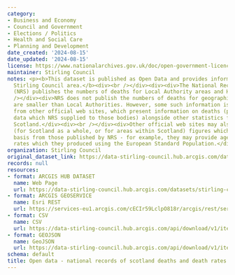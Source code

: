 ```yaml
---
category:
- Business and Economy
- Council and Government
- Elections / Politics
- Health and Social Care
- Planning and Development
date_created: '2024-08-15'
date_updated: '2024-08-15'
license: https://www.nationalarchives.gov.uk/doc/open-government-licence/version/3/
maintainer: Stirling Council
notes: <p><b>This dataset is published as Open Data and provides information for the
  Stirling Council area.</b><div><br /></div><div><div>The National Records of Scotland
  (NRS) publishes the numbers of deaths for Local Authority areas and Health Board.</div><div><br
  /></div><div>NRS does not publish the numbers of deaths for geographical areas which
  are smaller than Local Authorities. However, some such information is available
  from other official web sites, which present information on deaths (produced from
  data which NRS supplied to those bodies) alongside other statistics for areas within
  Scotland.</div><div><br /></div><div>Other official web sites may also make available
  (for Scotland as a whole, or for areas within Scotland) figures which are on a different
  basis from those published by NRS - for example, they may provide age-sex-standardised
  rates which they produced using the European Standard Population.</div></div></p>
organization: Stirling Council
original_dataset_link: https://data-stirling-council.hub.arcgis.com/datasets/stirling-council::open-data-national-records-of-scotland-deaths-and-death-rates
records: null
resources:
- format: ARCGIS HUB DATASET
  name: Web Page
  url: https://data-stirling-council.hub.arcgis.com/datasets/stirling-council::open-data-national-records-of-scotland-deaths-and-death-rates
- format: ARCGIS GEOSERVICE
  name: Esri REST
  url: https://services-eu1.arcgis.com/cECIr59LclpO818r/arcgis/rest/services/open_data_national_records_of_scotland_deaths/FeatureServer/0
- format: CSV
  name: CSV
  url: https://data-stirling-council.hub.arcgis.com/api/download/v1/items/4750f04b79be4086a5a6cfb54fc282f3/csv?layers=0
- format: GEOJSON
  name: GeoJSON
  url: https://data-stirling-council.hub.arcgis.com/api/download/v1/items/4750f04b79be4086a5a6cfb54fc282f3/geojson?layers=0
schema: default
title: Open data - national records of scotland deaths and death rates
---
```

